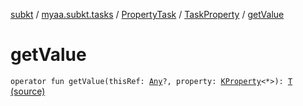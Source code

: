 [subkt](../../../index.md) / [myaa.subkt.tasks](../../index.md) / [PropertyTask](../index.md) / [TaskProperty](index.md) / [getValue](./get-value.md)

# getValue

`operator fun getValue(thisRef: `[`Any`](https://kotlinlang.org/api/latest/jvm/stdlib/kotlin/-any/index.html)`?, property: `[`KProperty`](https://kotlinlang.org/api/latest/jvm/stdlib/kotlin.reflect/-k-property/index.html)`<*>): `[`T`](index.md#T) [(source)](https://github.com/Myaamori/SubKt/blob/master/src/main/kotlin/myaa/subkt/tasks/tasks.kt#L600)